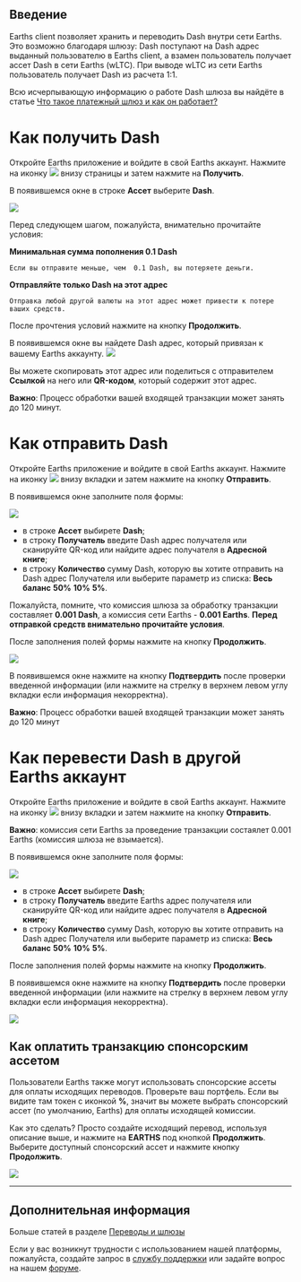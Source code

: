 ## Введение

Earths client позволяет хранить и переводить Dash внутри сети Earths. Это возможно благодаря шлюзу: Dash поступают на Dash адрес выданный пользователю в Earths client, а взамен пользователь получает ассет Dash в сети Earths (wLTC). При выводе wLTC из сети Earths пользователь получает Dash из расчета 1:1.

Всю исчерпывающую информацию о работе Dash шлюза вы найдёте в статье [Что такое платежный шлюз и как он работает?](/earths-client/frequently-asked-questions-faq/transfers-and-gateways/payment-gateway.md)

# Как получить Dash

Откройте Earths приложение и войдите в свой Earths аккаунт.
Нажмите на иконку ![](/earths-client/mobile-apps/_assets/earths_transfers_ios_01.png) внизу страницы и затем нажмите на **Получить**.

В появившемся окне в строке **Ассет** выберите **Dash**.

![](/earths-client/mobile-apps/_assets/dash_transfers_01.png)

Перед следующем шагом, пожалуйста, внимательно прочитайте условия:

**Минимальная сумма пополнения 0.1 Dash**
```
Если вы отправите меньше, чем  0.1 Dash, вы потеряете деньги.
```
**Отправляйте только Dash на этот адрес**
```
Отправка любой другой валюты на этот адрес может привести к потере ваших средств.
```

После прочтения условий нажмите на кнопку **Продолжить**.

В появившемся окне вы найдете Dash адрес, который привязан к вашему Earths аккаунту.
![](/earths-client/mobile-apps/_assets/dash_transfers_02.png)

Вы можете скопировать этот адрес или поделиться с отправителем **Ссылкой** на него или **QR-кодом**, который содержит этот адрес.

**Важно**: Процесс обработки вашей входящей транзакции может занять до 120 минут.

# Как отправить Dash

Откройте Earths приложение и войдите в свой Earths аккаунт.
Нажмите на иконку ![](/earths-client/mobile-apps/_assets/earths_transfers_ios_01.png) внизу вкладки и затем нажмите на кнопку **Отправить**.

В появившемся окне заполните поля формы:

![](/earths-client/mobile-apps/_assets/dash_transfers_03.png)

* в строке **Ассет** выбирете **Dash**;
* в строку **Получатель** введите Dash адрес получателя или сканируйте QR-код или найдите адрес получателя в **Адресной книге**;
* в строку **Количество** сумму Dash, которую вы хотите отправить на Dash адрес Получателя или выберите параметр из списка: **Весь баланс** **50%** **10%** **5%**.

Пожалуйста, помните, что комиссия шлюза за обработку транзакции составляет **0.001 Dash**, а комиссия сети Earths - **0.001 Earths**.
**Перед отправкой средств внимательно прочитайте условия**.

После заполнения полей формы нажмите на кнопку **Продолжить**.

![](/earths-client/mobile-apps/_assets/dash_transfers_04.png)

В появившемся окне нажмите на кнопку **Подтвердить** после проверки введенной информации (или нажмите на стрелку в верхнем левом углу вкладки если информация некорректна).

**Важно**: Процесс обработки вашей входящей транзакции может занять до 120 минут

# Как перевести Dash в другой Earths аккаунт

Откройте Earths приложение и войдите в свой Earths аккаунт.
Нажмите на иконку ![](/earths-client/mobile-apps/_assets/earths_transfers_ios_01.png) внизу вкладки и затем нажмите на кнопку **Отправить**.

**Важно**: комиссия сети Earths за проведение транзакции состаялет 0.001 Earths \(комиссия шлюза не взымается\).

В появившемся окне заполните поля формы:

![](/earths-client/mobile-apps/_assets/dash_transfers_05.png)

* в строке **Ассет** выбирете **Dash**;
* в строку **Получатель** введите Earths адрес получателя или сканируйте QR-код или найдите адрес получателя в **Адресной книге**;
* в строку **Количество** сумму Dash, которую вы хотите отправить на Dash адрес Получателя или выберите параметр из списка: **Весь баланс** **50%** **10%** **5%**.

После заполнения полей формы нажмите на кнопку **Продолжить**.

В появившемся окне нажмите на кнопку **Подтвердить** после проверки введенной информации (или нажмите на стрелку в верхнем левом углу вкладки если информация некорректна).

![](/earths-client/mobile-apps/_assets/dash_transfers_06.png)

## Как оплатить транзакцию спонсорским ассетом

Пользователи Earths также могут использовать спонсорские ассеты для оплаты исходящих переводов. Проверьте ваш портфель. Если вы видите там токен с иконкой **%**, значит вы можете выбрать спонсорский ассет (по умолчанию, Earths) для оплаты исходящей комиссии.

Как это сделать? Просто создайте исходящий перевод, используя описание выше, и нажмите на **EARTHS** под кнопкой **Продолжить**.
Выберите доступный спонсорский ассет и нажмите кнопку **Продолжить**.

![](/earths-client/mobile-apps/_assets/transaction_fee.png)

___

## Дополнительная информация

Больше статей в разделе [Переводы и шлюзы](/earths-client/mobile-apps/iOS/wallet-management.md)

Если у вас возникнут трудности с использованием нашей платформы, пожалуйста, создайте запрос в [службу поддержки](https://support.earths.ga/) или задайте вопрос на нашем [форуме](https://forum.earths.ga/).
